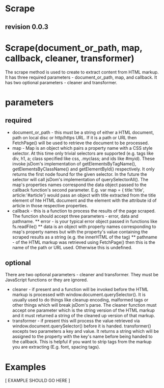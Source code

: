 Scrape
======
revision 0.0.3
--------------

# Scrape(document_or_path, map, callback, cleaner, transformer)

The scrape method is used to create to extract content from HTML markup. It
has three required parameters - document_or_path, map, and callback. It has two
optional parameters - cleaner and transformer.

# parameters

## required

* document_or_path - this must be a string of either a HTML document, 
path on local disc or http/https URL. If it is a path or URL then FetchPage() 
will be used to retrieve the document to be processed.
* map - Map is an object which pairs a property name with a CSS style selector.
At this time only trivial selectors are supported (e.g. tags like div, h1, a; 
class specified like css, .myclass; and ids like #myid). These invoke jsDom's 
implementation of getElementsByTagName(), getElementsByClassName() and 
getElementById() respectively. It only returns the first node found for the 
given selector. In the future the selector will call jsDom's implementation of 
querySelectorAll().  The map's properties names correspond the data object passed
to the callback function's second parameter.  E.g. var map = { title:'title',
article:'#article'} would pass an object with title extracted from the title 
element of hte HTML document and the element with the attribute id of article
in those respective properties.
* callback - this is a function to process the results of the page scraped. The
function should accept three parameters - error, data and pathname.
** error - is your typical error object passed in functions like fs.readFile()
** data is an object with property names corresponding to map's property names
but with the property's value containing the scraped results as a string (e.g. 
the innerHTML of the tag)
** pathname - of the HTML markup was retrieved using FetchPage() then this is
the name of the path or URL used. Otherwise this is undefined.

## optional

There are two optional parameters - cleaner and transformer. They must be
JavaScript functions or they are ignored.

* cleaner - if present
and a function will be invoked before the HTML markup is processed with 
window.document.querySelector().  It is usually used to do things like cleanup
encoding, malformed tags or other things which will break jsDom's parse. The
cleaner function must accept one parameter which is the string version of the 
HTML markup and it must returned a string of the cleaned up version of that 
markup.
* transformer - if present this will process the value retrieved via 
window.document.querySelector() before it is handed. transformer() excepts 
two parameters a key and value.  It returns a string which will be assigned to 
the property with the key's name before being handed to the callback.  This is 
helpful if you want to strip tags from the markup you are extracting (E.g. 
font, spacing tags).

# Examples

[ EXAMPLE SHOULD GO HERE ]

